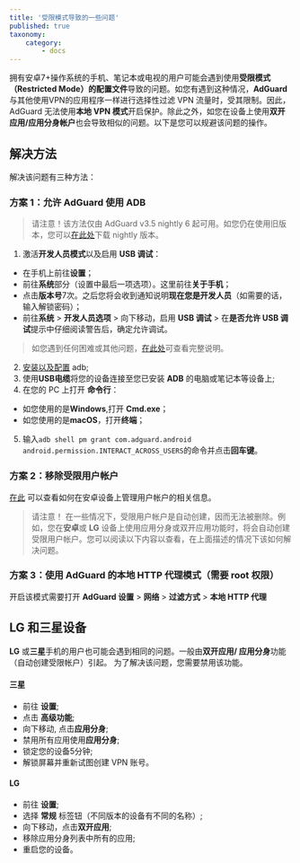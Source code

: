 ```yaml
---
title: '受限模式导致的一些问题'
published: true
taxonomy:
    category:
        - docs
---
```



拥有安卓7+操作系统的手机、笔记本或电视的用户可能会遇到使用**受限模式（Restricted Mode）的配置文件**导致的问题。如您有遇到这种情况，**AdGuard** 与其他使用VPN的应用程序一样进行选择性过滤 VPN 流量时，受其限制。因此，AdGuard 无法使用**本地 VPN 模式**开启保护。除此之外，如您在设备上使用**双开应用/应用分身帐户**也会导致相似的问题。以下是您可以规避该问题的操作。

## 解决方法

解决该问题有三种方法：

### 方案 1：允许 AdGuard 使用 ADB

> 请注意！该方法仅由 AdGuard v3.5 nightly 6 起可用。如您仍在使用旧版本，您可以[在此处](https://adguard.com/beta.html)下载 nightly 版本。

1. 激活**开发人员模式**以及启用 **USB 调试**：
- 在手机上前往**设置**；
- 前往**系统**部分（设置中最后一项选项）。这里前往**关于手机**；
- 点击**版本号**7次。之后您将会收到通知说明**现在您是开发人员**（如需要的话，输入解锁密码）；
- 前往**系统** > **开发人员选项** > 向下移动，启用 **USB 调试** > 在**是否允许 USB 调试**提示中仔细阅读警告后，确定允许调试。 

>  如您遇到任何困难或其他问题，[在此处]( https://developer.android.com/studio/debug/dev-options)可查看完整说明。

2. [安装以及配置](https://www.xda-developers.com/install-adb-windows-macos-linux/) adb;
3. 使用**USB电缆**将您的设备连接至您已安装 **ADB** 的电脑或笔记本等设备上;
4. 在您的 PC 上打开 **命令行**：
- 如您使用的是**Windows**,打开 **Cmd.exe**；
- 如您使用的是**macOS**，打开**终端**；  
5. 输入` adb shell pm grant com.adguard.android android.permission.INTERACT_ACROSS_USERS `的命令并点击**回车键**。

### 方案 2：移除受限用户帐户

[在此](https://support.google.com/a/answer/6223444) 可以查看如何在安卓设备上管理用户帐户的相关信息。

> 请注意！ 在一些情况下，受限用户帐户是自动创建，因而无法被删除。例如，您在**安卓**或 **LG** 设备上使用应用分身或双开应用功能时，将会自动创建受限用户帐户。您可以阅读以下内容以查看，在上面描述的情况下该如何解决问题。

### 方案 3：使用 AdGuard 的本地 HTTP 代理模式（需要 root 权限）

开启该模式需要打开 **AdGuard 设置** > **网络** > **过滤方式** > **本地 HTTP 代理**

## LG 和三星设备

**LG** 或**三星**手机的用户也可能会遇到相同的问题。一般由**双开应用/ 应用分身**功能（自动创建受限帐户）引起。
为了解决该问题，您需要禁用该功能。

#### 三星

- 前往 **设置**;
- 点击 **高级功能**;
- 向下移动, 点击**应用分身**;
- 禁用所有应用使用**应用分身**;
- 锁定您的设备5分钟;
- 解锁屏幕并重新试图创建 VPN 账号。

#### LG

- 前往 **设置**;
- 选择 **常规** 标签钮（不同版本的设备有不同的名称）;
- 向下移动，点击**双开应用**;
- 移除应用分身列表中所有的应用;
- 重启您的设备。
